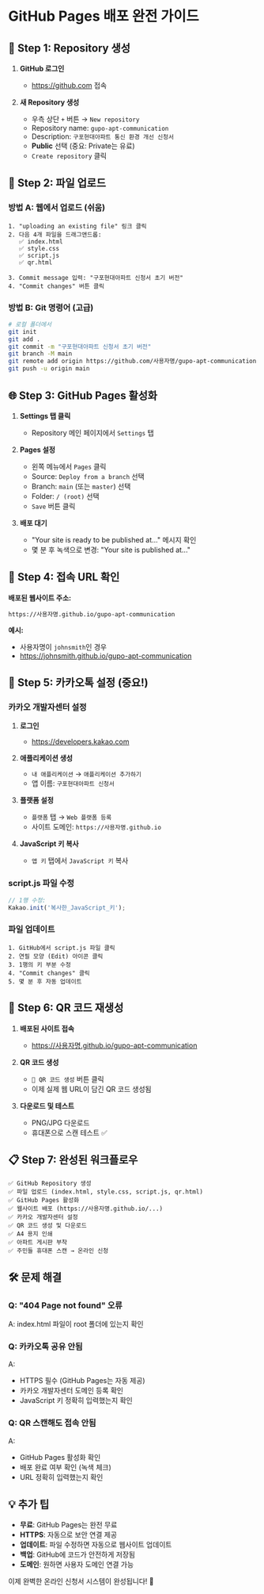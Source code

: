 # GitHub Pages 배포 완전 가이드

## 🚀 Step 1: Repository 생성

1. **GitHub 로그인**
   - https://github.com 접속

2. **새 Repository 생성**
   - 우측 상단 `+` 버튼 → `New repository`
   - Repository name: `gupo-apt-communication`
   - Description: `구포현대아파트 통신 환경 개선 신청서`
   - **Public** 선택 (중요: Private는 유료)
   - `Create repository` 클릭

## 📁 Step 2: 파일 업로드

### 방법 A: 웹에서 업로드 (쉬움)
```
1. "uploading an existing file" 링크 클릭
2. 다음 4개 파일을 드래그앤드롭:
   ✅ index.html
   ✅ style.css
   ✅ script.js
   ✅ qr.html

3. Commit message 입력: "구포현대아파트 신청서 초기 버전"
4. "Commit changes" 버튼 클릭
```

### 방법 B: Git 명령어 (고급)
```bash
# 로컬 폴더에서
git init
git add .
git commit -m "구포현대아파트 신청서 초기 버전"
git branch -M main
git remote add origin https://github.com/사용자명/gupo-apt-communication.git
git push -u origin main
```

## 🌐 Step 3: GitHub Pages 활성화

1. **Settings 탭 클릭**
   - Repository 메인 페이지에서 `Settings` 탭

2. **Pages 설정**
   - 왼쪽 메뉴에서 `Pages` 클릭
   - Source: `Deploy from a branch` 선택
   - Branch: `main` (또는 `master`) 선택
   - Folder: `/ (root)` 선택
   - `Save` 버튼 클릭

3. **배포 대기**
   - "Your site is ready to be published at..." 메시지 확인
   - 몇 분 후 녹색으로 변경: "Your site is published at..."

## 🎯 Step 4: 접속 URL 확인

**배포된 웹사이트 주소:**
```
https://사용자명.github.io/gupo-apt-communication
```

**예시:**
- 사용자명이 `johnsmith`인 경우
- https://johnsmith.github.io/gupo-apt-communication

## 📱 Step 5: 카카오톡 설정 (중요!)

### 카카오 개발자센터 설정
1. **로그인**
   - https://developers.kakao.com

2. **애플리케이션 생성**
   - `내 애플리케이션` → `애플리케이션 추가하기`
   - 앱 이름: `구포현대아파트 신청서`

3. **플랫폼 설정**
   - `플랫폼` 탭 → `Web 플랫폼 등록`
   - 사이트 도메인: `https://사용자명.github.io`

4. **JavaScript 키 복사**
   - `앱 키` 탭에서 `JavaScript 키` 복사

### script.js 파일 수정
```javascript
// 1행 수정:
Kakao.init('복사한_JavaScript_키');
```

### 파일 업데이트
```
1. GitHub에서 script.js 파일 클릭
2. 연필 모양 (Edit) 아이콘 클릭  
3. 1행의 키 부분 수정
4. "Commit changes" 클릭
5. 몇 분 후 자동 업데이트
```

## 🎨 Step 6: QR 코드 재생성

1. **배포된 사이트 접속**
   - https://사용자명.github.io/gupo-apt-communication

2. **QR 코드 생성**
   - `📱 QR 코드 생성` 버튼 클릭
   - 이제 실제 웹 URL이 담긴 QR 코드 생성됨

3. **다운로드 및 테스트**
   - PNG/JPG 다운로드
   - 휴대폰으로 스캔 테스트 ✅

## 📋 Step 7: 완성된 워크플로우

```
✅ GitHub Repository 생성
✅ 파일 업로드 (index.html, style.css, script.js, qr.html)
✅ GitHub Pages 활성화
✅ 웹사이트 배포 (https://사용자명.github.io/...)
✅ 카카오 개발자센터 설정
✅ QR 코드 생성 및 다운로드
✅ A4 용지 인쇄
✅ 아파트 게시판 부착
✅ 주민들 휴대폰 스캔 → 온라인 신청
```

## 🛠️ 문제 해결

### Q: "404 Page not found" 오류
A: index.html 파일이 root 폴더에 있는지 확인

### Q: 카카오톡 공유 안됨
A: 
- HTTPS 필수 (GitHub Pages는 자동 제공)
- 카카오 개발자센터 도메인 등록 확인
- JavaScript 키 정확히 입력했는지 확인

### Q: QR 스캔해도 접속 안됨
A:
- GitHub Pages 활성화 확인
- 배포 완료 여부 확인 (녹색 체크)
- URL 정확히 입력했는지 확인

## 💡 추가 팁

- **무료**: GitHub Pages는 완전 무료
- **HTTPS**: 자동으로 보안 연결 제공
- **업데이트**: 파일 수정하면 자동으로 웹사이트 업데이트
- **백업**: GitHub에 코드가 안전하게 저장됨
- **도메인**: 원하면 사용자 도메인 연결 가능

이제 완벽한 온라인 신청서 시스템이 완성됩니다! 🎉